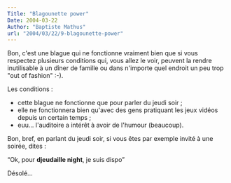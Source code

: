 ```yaml
---
Title: "Blagounette power"
Date: 2004-03-22
Author: "Baptiste Mathus"
url: "2004/03/22/9-blagounette-power"
---
```




Bon, c'est une blague qui ne fonctionne vraiment bien que si vous
respectez plusieurs conditions qui, vous allez le voir, peuvent la
rendre inutilisable à un dîner de famille ou dans n'importe quel endroit
un peu trop "out of fashion" :-).

Les conditions :

-   cette blague ne fonctionne que pour parler du jeudi soir ;
-   elle ne fonctionnera bien qu'avec des gens pratiquant les jeux
    vidéos depuis un certain temps ;
-   euu... l'auditoire a intérêt à avoir de l'humour (beaucoup).

Bon, bref, en parlant du jeudi soir, si vous êtes par exemple invité à
une soirée, dites :

“Ok, pour **djeudaille night**, je suis dispo”

Désolé...

